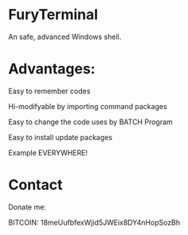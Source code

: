 # FuryTerminal
An safe, advanced Windows shell.

# Advantages:
Easy to remember codes

Hi-modifyable by importing command packages

Easy to change the code uses by BATCH Program

Easy to install update packages

Example EVERYWHERE!

# Contact
Donate me:

BITCOIN: 18meUufbfexWjid5JWEix8DY4nHopSozBh
